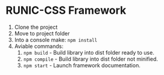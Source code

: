 # RUNIC-CSS Framework
1.  Clone the project
2.  Move to project folder
3.  Into a console make: `npm install`
4.  Aviable commands:
    1. `npm build` - Build library into dist folder ready to use.
    2. `npm compile` - Build library into dist folder not minified.
    2. `npm start` - Launch framework documentation.
